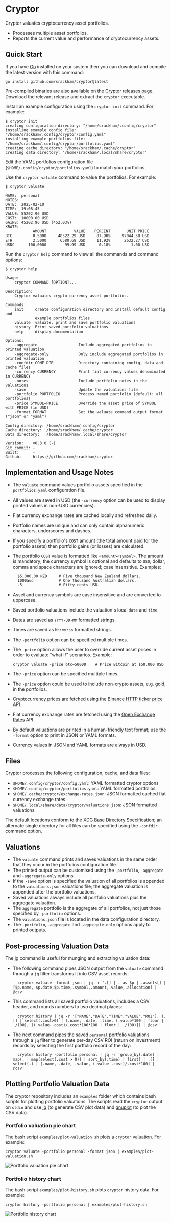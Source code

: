 # Cryptor

Cryptor valuates cryptocurrency asset portfolios.

-   Processes multiple asset portfolios.
-   Reports the current value and performance of cryptocurrency assets.

## Quick Start

If you have [Go](https://go.dev/) installed on your
system then you can download and compile the latest version with this command:

    go install github.com/srackham/cryptor@latest

Pre-compiled binaries are also available on the
[Cryptor releases page](https://github.com/srackham/cryptor/releases).
Download the relevant release and extract the `cryptor` executable.

Install an example configuration using the `cryptor init` command. For example:

```
$ cryptor init
creating configuration directory: "/home/srackham/.config/cryptor"
installing example config file: "/home/srackham/.config/cryptor/config.yaml"
installing example portfolios file: "/home/srackham/.config/cryptor/portfolios.yaml"
creating cache directory: "/home/srackham/.cache/cryptor"
creating data directory: "/home/srackham/.local/share/cryptor"
```

Edit the YAML portfolios configuration file (`$HOME/.config/cryptor/portfolios.yaml`) to match your portfolios.

Use the `cryptor valuate` command to value the portfolios. For example:

```
$ cryptor valuate

NAME:  personal
NOTES:
DATE:  2025-02-10
TIME:  19:08:45
VALUE: 55202.96 USD
COST:  10000.00 USD
GAINS: 45202.96 USD (452.03%)
XRATE:
            AMOUNT            VALUE    PERCENT       UNIT PRICE
BTC         0.5000     48522.29 USD     87.90%     97044.58 USD
ETH         2.5000      6580.68 USD     11.92%      2632.27 USD
USDC      100.0000        99.99 USD      0.18%         1.00 USD
```

Run the `cryptor help` command to view all the commands and command options:

```
$ cryptor help

Usage:
    cryptor COMMAND [OPTION]...

Description:
    Cryptor valuates crypto currency asset portfolios.

Commands:
    init     create configuration directory and install default config and
             example portfolios files
    valuate  valuate, print and save portfolio valuations
    history  Print saved portfolio valuations
    help     display documentation

Options:
    -aggregate                  Include aggregated portfolios in printed valuation
    -aggregate-only             Only include aggregated portfolios in printed valuation
    -confdir CONF_DIR           Directory containing config, data and cache files
    -currency CURRENCY          Print fiat currency values denominated in CURRENCY
    -notes                      Include portfolio notes in the valuations
    -save                       Update the valuations file
    -portfolio PORTFOLIO        Process named portfolio (default: all portfolios)
    -price SYMBOL=PRICE         Override the asset price of SYMBOL with PRICE (in USD)
    -format FORMAT              Set the valuate command output format ("json" or "yaml")

Config directory: /home/srackham/.config/cryptor
Cache directory:  /home/srackham/.cache/cryptor
Data directory:   /home/srackham/.local/share/cryptor

Version:    v0.3.0 (-)
Git commit: -
Built:      -
Github:     https://github.com/srackham/cryptor
```

## Implementation and Usage Notes

-   The `valuate` command values portfolio assets specified in the `portfolios.yaml` configuration file.
-   All values are saved in USD (the `-currency` option can be used to display printed values in non-USD currencies).
-   Fiat currency exchange rates are cached locally and refreshed daily.
-   Portfolio names are unique and can only contain alphanumeric characters, underscores and dashes.
-   If you specify a portfolio's `COST` amount (the total amount paid for the portfolio assets) then portfolio gains (or losses) are calculated.
-   The portfolio `COST` value is formatted like `<amount><symbol>`. The amount is mandatory; the currency symbol is optional and defaults to `USD`; dollar, comma and space characters are ignored; case insensitive. Examples:

          $5,000.00 NZD     # Five thousand New Zealand dollars.
          1000aud           # One thousand Australian dollars.
          .5                # Fifty cents USD.

-   Asset and currency symbols are case insensitive and are converted to uppercase.
-   Saved portfolio valuations include the valuation's local `date` and `time`.
-   Dates are saved as `YYYY-DD-MM` formatted strings.
-   Times are saved as `hh:mm:ss` formatted strings.
-   The `-portfolio` option can be specified multiple times.
-   The `-price` option allows the user to override current asset prices in order to evaluate "what if" scenarios. Example:

        cryptor valuate -price btc=50000    # Price Bitcoin at $50,000 USD

-   The `-price` option can be specified multiple times.
-   The `-price` option could be used to include non-crypto assets, e.g. gold, in the portfolios.
-   Cryptocurrency prices are fetched using the [Binance HTTP ticker price](https://github.com/binance/binance-spot-api-docs/blob/master/rest-api.md#symbol-price-ticker) API.
-   Fiat currency exchange rates are fetched using the [Open Exchange Rates](https://openexchangerates.org/) API.
-   By default valuations are printed in a human-friendly text format; use the `-format` option to print in JSON or YAML formats.
-   Currency values in JSON and YAML formats are always in USD.

## Files

Cryptor processes the following configuration, cache, and data files:

-   `$HOME/.config/cryptor/config.yaml`: YAML formatted cryptor options
-   `$HOME/.config/cryptor/portfolios.yaml`: YAML formatted portfolios
-   `$HOME/.cache/cryptor/exchange-rates.json`: JSON formatted cached fiat currency exchange rates
-   `$HOME/.local/share/data/cryptor/valuations.json`: JSON formatted valuations

The default locations conform to the [XDG Base Directory Specification](https://specifications.freedesktop.org/basedir-spec/latest/);
an alternate single directory for all files can be specified using the `-confdir` command option.

## Valuations

-   The `valuate` command prints and saves valuations in the same order that they occur in the portfolios configuration file.
-   The printed output can be customised using the `-portfolio`, `-aggregate` and `-aggregate-only` options.
-   If the `-save` option is specified the valuation of all portfolios is appended to the `valuations.json` valuations file; the aggregate valuation is appended after the portfolio valuations.
-   Saved valuations always include all portfolio valuations plus the aggregate valuation.
-   The `aggregate` portfolio is the aggregate of all portfolios, not just those specified by `-portfolio` options.
-   The `valuations.json` file is located in the data configuration directory.
-   The `-portfolio`, `-aggregate` and `-aggregate-only` options apply to printed outputs.

## Post-processing Valuation Data

The [jq](https://github.com/jqlang/jq) command is useful for munging and extracting valuation data:

-   The following command pipes JSON output from the `valuate` command through a `jq` filter transforms it into CSV asset records:

          cryptor valuate -format json | jq -r '.[] | . as $p | .assets[] | [$p.name, $p.date,$p.time,.symbol,.amount,.value,.allocation] | @csv'

-   This command lists all saved portfolio valuations, includes a CSV header, and rounds numbers to two decimal places:

          cryptor history | jq -r '["NAME","DATE","TIME","VALUE","ROI"], (.[] | select(.cost>0) | [.name, .date, .time, (.value*100 | floor | ./100), ((.value-.cost)/.cost*100*100 | floor | ./100)]) | @csv'

-   The next command pipes the saved `personal` portfolio valuations through a `jq` filter to generate per-day CSV ROI (return on investment) records by selecting the first portfolio record of the day:

          cryptor history -portfolio personal | jq -r 'group_by(.date) | map(. | map(select(.cost > 0)) | sort_by(.time) | first) | .[] | select(.) | [.name, .date, .value, (.value-.cost)/.cost*100] | @csv'

## Plotting Portfolio Valuation Data

The cryptor repository includes an `examples` folder which contains bash scripts for plotting portfolio valuations. The scripts read the `cryptor` output on `stdin` and use [jq](https://stedolan.github.io/jq/) (to generate CSV plot data) and [gnuplot](http://www.gnuplot.info/) (to plot the CSV data).

### Portfolio valuation pie chart
The bash script `examples/plot-valuation.sh` plots a `cryptor` valuation. For example:

    cryptor valuate -portfolio personal -format json | examples/plot-valuation.sh

![Portfolio valuation pie chart](valuation-plot.png)

### Portfolio history chart
The bash script `examples/plot-history.sh` plots `cryptor` history data. For example:

    cryptor history -portfolio personal | examples/plot-history.sh

![Portfolio history chart](history-plot.png)
